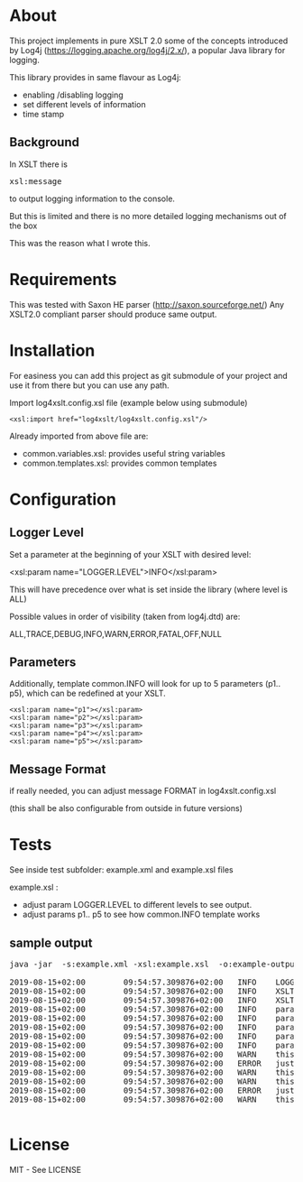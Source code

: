 # About
This project implements in pure XSLT 2.0  some of the concepts introduced by Log4j (https://logging.apache.org/log4j/2.x/), a popular Java library for logging.

This library provides in same flavour as Log4j:
* enabling /disabling logging
* set different levels of information
* time stamp

## Background
In XSLT there is
<pre>
xsl:message
</pre> 

to output logging information to the console.

But this is limited and there is no more detailed logging mechanisms out of the box

This was the reason what I wrote this.

# Requirements
This was tested with Saxon HE parser (http://saxon.sourceforge.net/)
Any XSLT2.0 compliant parser should produce same output.

# Installation
For easiness you can add this project as git submodule of your project and use it from there
but you can use any path.

Import log4xslt.config.xsl file (example below using submodule)

    <xsl:import href="log4xslt/log4xslt.config.xsl"/>

Already imported from above file are:
* common.variables.xsl: provides useful string variables
* common.templates.xsl: provides common templates

# Configuration
## Logger Level
Set a parameter at the beginning of your XSLT with desired level:

<xsl:param name="LOGGER.LEVEL">INFO</xsl:param>

This will have precedence over what is set inside the library (where level is ALL)

Possible values in order of visibility (taken from log4j.dtd) are:

ALL,TRACE,DEBUG,INFO,WARN,ERROR,FATAL,OFF,NULL

## Parameters
Additionally, template common.INFO will look for up to 5 parameters (p1.. p5), which can be redefined at your XSLT. 

    <xsl:param name="p1"></xsl:param>
    <xsl:param name="p2"></xsl:param>
    <xsl:param name="p3"></xsl:param>
    <xsl:param name="p4"></xsl:param>
    <xsl:param name="p5"></xsl:param>

## Message Format
if really needed, you can adjust message FORMAT in log4xslt.config.xsl

(this shall be also configurable from outside in future versions)

# Tests 
See inside test subfolder: example.xml and example.xsl files

example.xsl : 
* adjust param LOGGER.LEVEL to different levels to see output.
* adjust params p1.. p5 to see how common.INFO template works

## sample output

<pre>
java -jar <path to xslt processor> -s:example.xml -xsl:example.xsl  -o:example-output.xml

2019-08-15+02:00        09:54:57.309876+02:00   INFO    LOGGER level:INFO
2019-08-15+02:00        09:54:57.309876+02:00   INFO    XSLT version:3.0
2019-08-15+02:00        09:54:57.309876+02:00   INFO    XSLT Processor:Saxonica-HE 9.9.1.1
2019-08-15+02:00        09:54:57.309876+02:00   INFO    param $p1:
2019-08-15+02:00        09:54:57.309876+02:00   INFO    param $p2:
2019-08-15+02:00        09:54:57.309876+02:00   INFO    param $p3:abcd
2019-08-15+02:00        09:54:57.309876+02:00   INFO    param $p4:
2019-08-15+02:00        09:54:57.309876+02:00   INFO    param $p5:
2019-08-15+02:00        09:54:57.309876+02:00   WARN    this is just a copy
2019-08-15+02:00        09:54:57.309876+02:00   ERROR   just to show the level, not error actually
2019-08-15+02:00        09:54:57.309876+02:00   WARN    this is just a copy
2019-08-15+02:00        09:54:57.309876+02:00   WARN    this is just a copy
2019-08-15+02:00        09:54:57.309876+02:00   ERROR   just to show the level, not error actually
2019-08-15+02:00        09:54:57.309876+02:00   WARN    this is just a copy

</pre>

# License
MIT - See LICENSE
